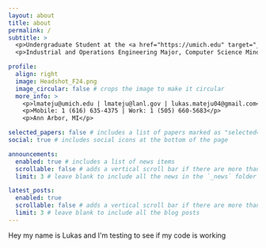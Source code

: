 ```yaml
---
layout: about
title: about
permalink: /
subtitle: >
  <p>Undergraduate Student at the <a href="https://umich.edu" target="_blank" rel="noopener noreferrer">University of Michigan</a></p>
  <p>Industrial and Operations Engineering Major, Computer Science Minor</p>

profile:
  align: right
  image: Headshot_F24.png
  image_circular: false # crops the image to make it circular
  more_info: >
    <p>lmateju@umich.edu | lmateju@lanl.gov | lukas.mateju04@gmail.com</p>
    <p>Mobile: 1 (616) 635-4375 | Work: 1 (505) 660-5683</p>
    <p>Ann Arbor, MI</p>

selected_papers: false # includes a list of papers marked as "selected={true}"
social: true # includes social icons at the bottom of the page

announcements:
  enabled: true # includes a list of news items
  scrollable: false # adds a vertical scroll bar if there are more than 3 news items
  limit: 3 # leave blank to include all the news in the `_news` folder

latest_posts:
  enabled: true
  scrollable: false # adds a vertical scroll bar if there are more than 3 new posts items
  limit: 3 # leave blank to include all the blog posts
---
```


Hey my name is Lukas and I'm testing to see if my code is working
